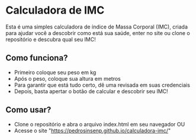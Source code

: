 # Calculadora de IMC
 Esta é uma simples calculadora de índice de Massa Corporal (IMC), criada para ajudar você a descobrir como está sua saúde, enter no site ou clone o repositório e descubra qual seu IMC!

## Como funciona?
- Primeiro coloque seu peso em kg
- Após o peso, coloque sua altura em metros
- Para garantir que está tudo certo, dê uma revisada em suas credenciais
- Depois, basta apertar o botão de calcular e descobrir seu IMC!

## Como usar?
- Clone o repositório e abra o arquivo index.html em seu navegador
  OU
- Acesse o site "https://pedrosinsenp.github.io/calculadora-imc/"
